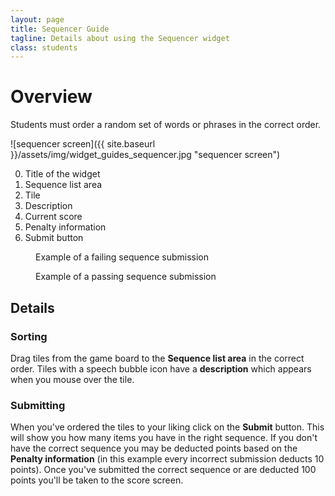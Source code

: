 ```yaml
---
layout: page
title: Sequencer Guide
tagline: Details about using the Sequencer widget
class: students
---
```



# Overview #

Students must order a random set of words or phrases in the correct order.

![sequencer screen]({{ site.baseurl }}/assets/img/widget_guides_sequencer.jpg "sequencer screen")

0. Title of the widget
0. Sequence list area
0. Tile
0. Description
0. Current score
0. Penalty information
0. Submit button

<figure>
	<img src="{{ site.baseurl }}/assets/img/widget_guides_sequencer_incorrect.jpg" alt="" class="screenshot first" />
	<figcaption>Example of a failing sequence submission</figcaption>
</figure>

<figure>
	<img src="{{ site.baseurl }}/assets/img/widget_guides_sequencer_correct.jpg" alt="" class="screenshot first" />
	<figcaption>Example of a passing sequence submission</figcaption>
</figure>

## Details ##

### Sorting ###

Drag tiles from the game board to the **Sequence list area** in the correct order. Tiles with a speech bubble icon have a **description** which appears when you mouse over the tile.

### Submitting ###

When you've ordered the tiles to your liking click on the **Submit** button. This will show you how many items you have in the right sequence. If you don't have the correct sequence you may be deducted points based on the **Penalty information** (in this example every incorrect submission deducts 10 points). Once you've submitted the correct sequence or are deducted 100 points you'll be taken to the score screen.
